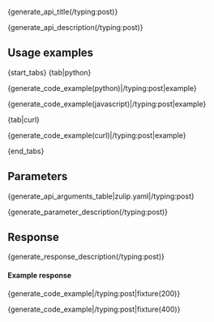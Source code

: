 {generate_api_title(/typing:post)}

{generate_api_description(/typing:post)}

## Usage examples

{start_tabs}
{tab|python}

{generate_code_example(python)|/typing:post|example}

{generate_code_example(javascript)|/typing:post|example}

{tab|curl}

{generate_code_example(curl)|/typing:post|example}

{end_tabs}

## Parameters

{generate_api_arguments_table|zulip.yaml|/typing:post}

{generate_parameter_description(/typing:post)}

## Response

{generate_response_description(/typing:post)}

#### Example response

{generate_code_example|/typing:post|fixture(200)}

{generate_code_example|/typing:post|fixture(400)}
